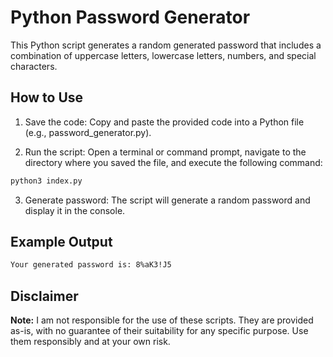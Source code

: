 # Python Password Generator

This Python script generates a random generated password that includes a combination of uppercase letters, lowercase letters, numbers, and special characters.

## How to Use

1. Save the code: Copy and paste the provided code into a Python file (e.g., password_generator.py).

2. Run the script: Open a terminal or command prompt, navigate to the directory where you saved the file, and execute the following command:

```bash
python3 index.py
```

3. Generate password: The script will generate a random password and display it in the console.

## Example Output

```bash
Your generated password is: 8%aK3!J5
```

## Disclaimer

**Note:** I am not responsible for the use of these scripts. They are provided as-is, with no guarantee of their suitability for any specific purpose. Use them responsibly and at your own risk.
